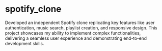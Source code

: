# spotify_clone
 Developed an independent Spotify clone replicating key features like user authentication, music search, playlist creation, and responsive design. This project showcases my ability to implement complex functionalities, delivering a seamless user experience and demonstrating end-to-end development skills.
